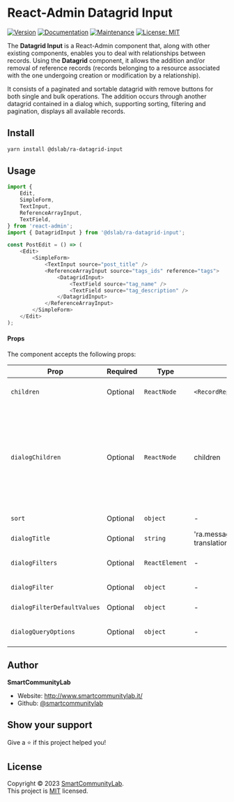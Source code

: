 # React-Admin Datagrid Input

[![Version](https://img.shields.io/npm/v/@dslab/ra-export-all-button.svg)](https://www.npmjs.com/package/@dslab/ra-export-all-button)
[![Documentation](https://img.shields.io/badge/documentation-yes-brightgreen.svg)](https://github.com/smartcommunitylab/react-admin-packages/blob/master/packages/ra-export-all-button/README.md)
[![Maintenance](https://img.shields.io/badge/Maintained%3F-yes-green.svg)](https://github.com/smartcommunitylab/react-admin-packages/graphs/commit-activity)
[![License: MIT](https://img.shields.io/badge/license-MIT-yellow)](https://github.com/smartcommunitylab/react-admin-packages/blob/master/LICENSE)

The **Datagrid Input** is a React-Admin component that, along with other existing components, enables you to deal with relationships between records.
Using the **Datagrid** component, it allows the addition and/or removal of reference records (records belonging to a resource associated with the one undergoing creation or modification by a relationship).

It consists of a paginated and sortable datagrid with remove buttons for both single and bulk operations. The addition occurs through another datagrid contained in a dialog which, supporting sorting, filtering and pagination, displays all available records.

## Install

```sh
yarn install @dslab/ra-datagrid-input
```

## Usage

```javascript
import {
    Edit,
    SimpleForm,
    TextInput,
    ReferenceArrayInput,
    TextField,
} from 'react-admin';
import { DatagridInput } from '@dslab/ra-datagrid-input';

const PostEdit = () => (
    <Edit>
        <SimpleForm>
            <TextInput source="post_title" />
            <ReferenceArrayInput source="tags_ids" reference="tags">
                <DatagridInput>
                    <TextField source="tag_name" />
                    <TextField source="tag_description" />
                </DatagridInput>
            </ReferenceArrayInput>
        </SimpleForm>
    </Edit>
);
```

#### Props

The component accepts the following props:

| Prop                        | Required | Type           | Default                                                         | Description                                                                                                                                                                                                                             |
| --------------------------- | -------- | -------------- | --------------------------------------------------------------- | --------------------------------------------------------------------------------------------------------------------------------------------------------------------------------------------------------------------------------------- |
| `children`                  | Optional | `ReactNode`    | `<RecordRepresentation />`                                      | The list of `<Field>` components to render as columns.                                                                                                                                                                                  |
| `dialogChildren`            | Optional | `ReactNode`    | children                                                        | The list of `<Field>` components to render as columns of the dialog's datagrid. E.g. `dialogChildren={<TextField source="tag_name" />}` or `dialogChildren={[<TextField source="tag_name" />, <TextField source="tag_description" />]}` |
| `sort`                      | Optional | `object`       | -                                                               | The initial sort parameters for both lists.                                                                                                                                                                                             |
| `dialogTitle`               | Optional | `string`       | 'ra.message.bulk_update_title' translation + resource's name | The title for the dialog.                                                                                                                                                                                                               |
| `dialogFilters`             | Optional | `ReactElement` | -                                                               | The filters to display in the toolbar of the dialog's list.                                                                                                                                                                             |
| `dialogFilter`              | Optional | `object`       | -                                                               | The permanent filter values of the dialog's list.                                                                                                                                                                                       |
| `dialogFilterDefaultValues` | Optional | `object`       | -                                                               | The default filter values of the dialog's list.                                                                                                                                                                                         |
| `dialogQueryOptions`        | Optional | `object`       | -                                                               | The options to pass to the `useQuery` hook of the dialog's list.                                                                                                                                                                        |

## Author

**SmartCommunityLab**

-   Website: http://www.smartcommunitylab.it/
-   Github: [@smartcommunitylab](https://github.com/smartcommunitylab)

## Show your support

Give a ⭐️ if this project helped you!

## License

Copyright © 2023 [SmartCommunityLab](https://github.com/smartcommunitylab).<br />
This project is [MIT](https://github.com/smartcommunitylab/react-admin-packages/blob/master/LICENSE) licensed.
